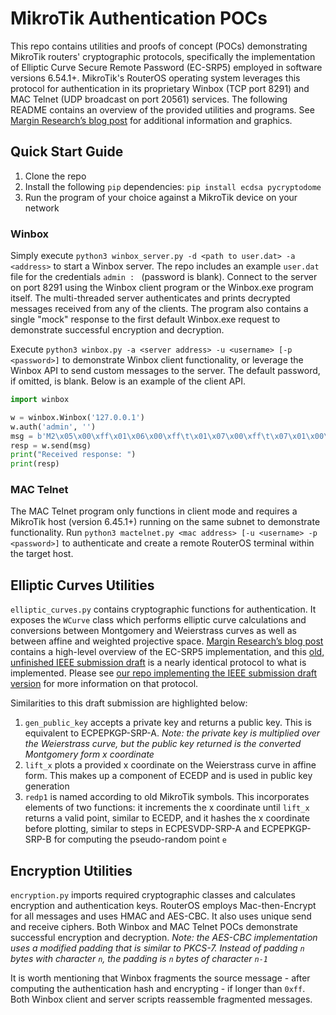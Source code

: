 # MikroTik Authentication POCs

This repo contains utilities and proofs of concept (POCs) demonstrating MikroTik routers' cryptographic protocols, specifically the implementation of Elliptic Curve Secure Remote Password (EC-SRP5) employed in software versions 6.54.1+. MikroTik's RouterOS operating system leverages this protocol for authentication in its proprietary Winbox (TCP port 8291) and MAC Telnet (UDP broadcast on port 20561) services. The following README contains an overview of the provided utilities and programs. See [Margin Research’s blog post](https://margin.re/blog/MikroTik-authentication-revealed.aspx) for additional information and graphics. 

## Quick Start Guide 
1. Clone the repo
2. Install the following `pip` dependencies: `pip install ecdsa pycryptodome`
3. Run the program of your choice against a MikroTik device on your network

### Winbox 
Simply execute `python3 winbox_server.py -d <path to user.dat> -a <address>` to start a Winbox server. The repo includes an example `user.dat` file for the credentials `admin : ` (password is blank). Connect to the server on port 8291 using the Winbox client program or the Winbox.exe program itself. The multi-threaded server authenticates and prints decrypted messages received from any of the clients. The program also contains a single "mock" response to the first default Winbox.exe request to demonstrate successful encryption and decryption. 

Execute `python3 winbox.py -a <server address> -u <username> [-p <password>]` to demonstrate Winbox client functionality, or leverage the Winbox API to send custom messages to the server. The default password, if omitted, is blank. Below is an example of the client API.

```python
import winbox

w = winbox.Winbox('127.0.0.1')
w.auth('admin', '')
msg = b'M2\x05\x00\xff\x01\x06\x00\xff\t\x01\x07\x00\xff\t\x07\x01\x00\xff\x88\x02\x00\r\x00\x00\x00\x04\x00\x00\x00\x02\x00\xff\x88\x02\x00\x00\x00\x00\x00\x0b\x00\x00\x00'
resp = w.send(msg)
print("Received response: ")
print(resp)
```

### MAC Telnet 
The MAC Telnet program only functions in client mode and requires a MikroTik host (version 6.45.1+) running on the same subnet to demonstrate functionality. Run `python3 mactelnet.py <mac address> [-u <username> -p <password>]` to authenticate and create a remote RouterOS terminal within the target host. 

## Elliptic Curves Utilities 
`elliptic_curves.py` contains cryptographic functions for authentication. It exposes the `WCurve` class which performs elliptic curve calculations and conversions between Montgomery and Weierstrass curves as well as between affine and weighted projective space. [Margin Research’s blog post](https://margin.re/blog/MikroTik-authentication-revealed.aspx) contains a high-level overview of the EC-SRP5 implementation, and this [old, unfinished IEEE submission draft](https://web.archive.org/web/20131228182531/http://grouper.ieee.org/groups/1363/passwdPK/submissions/p1363ecsrp.pdf) is a nearly identical protocol to what is implemented. Please see [our repo implementing the IEEE submission draft version](https://github.com/MarginResearch/EC-SRP) for more information on that protocol.  

Similarities to this draft submission are highlighted below:

1. `gen_public_key` accepts a private key and returns a public key. This is equivalent to ECPEPKGP-SRP-A. *Note: the private key is multiplied over the Weierstrass curve, but the public key returned is the converted Montgomery form x coordinate*
2. `lift_x` plots a provided x coordinate on the Weierstrass curve in affine form. This makes up a component of ECEDP and is used in public key generation
3. `redp1` is named according to old MikroTik symbols. This incorporates elements of two functions: it increments the x coordinate until `lift_x` returns a valid point, similar to ECEDP, and it hashes the x coordinate before plotting, similar to steps in ECPESVDP-SRP-A and ECPEPKGP-SRP-B for computing the pseudo-random point `e`

## Encryption Utilities 
`encryption.py` imports required cryptographic classes and calculates encryption and authentication keys.  RouterOS employs Mac-then-Encrypt for all messages and uses HMAC and AES-CBC. It also uses unique send and receive ciphers. Both Winbox and MAC Telnet POCs demonstrate successful encryption and decryption. *Note: the AES-CBC implementation uses a modified padding that is similar to PKCS-7. Instead of padding `n` bytes with character `n`, the padding is `n` bytes of character `n-1`*

It is worth mentioning that Winbox fragments the source message - after computing the authentication hash and encrypting - if longer than `0xff`. Both Winbox client and server scripts reassemble fragmented messages. 